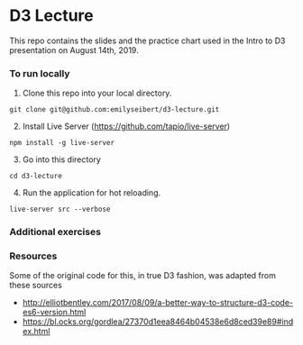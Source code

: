 # D3 Lecture

This repo contains the slides and the practice chart used in the Intro to D3 presentation on August 14th, 2019. 

### To run locally

1. Clone this repo into your local directory.
```
git clone git@github.com:emilyseibert/d3-lecture.git
```

2. Install Live Server (https://github.com/tapio/live-server)
```
npm install -g live-server
```

3. Go into this directory
```
cd d3-lecture
```

4. Run the application for hot reloading.

```
live-server src --verbose
```

### Additional exercises


### Resources
Some of the original code for this, in true D3 fashion, was adapted from these sources
* http://elliotbentley.com/2017/08/09/a-better-way-to-structure-d3-code-es6-version.html
* https://bl.ocks.org/gordlea/27370d1eea8464b04538e6d8ced39e89#index.html 
